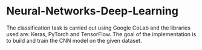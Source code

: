 # Neural-Networks-Deep-Learning
The classification task is carried out using Google CoLab and the libraries used are: Keras, PyTorch and TensorFlow. The goal of the implementation is to build and train the CNN model on the given dataset.
